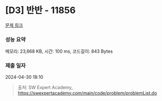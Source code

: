 # [D3] 반반 - 11856 

[문제 링크](https://swexpertacademy.com/main/code/problem/problemDetail.do?contestProbId=AXjS1GXqZ8gDFATi) 

### 성능 요약

메모리: 23,668 KB, 시간: 100 ms, 코드길이: 843 Bytes

### 제출 일자

2024-04-30 18:10



> 출처: SW Expert Academy, https://swexpertacademy.com/main/code/problem/problemList.do